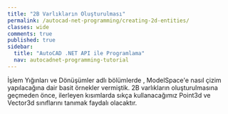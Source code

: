 ```yaml
---
title: "2B Varlıkların Oluşturulması"
permalink: /autocad-net-programming/creating-2d-entities/
classes: wide
comments: true
published: true
sidebar:
  title: "AutoCAD .NET API ile Programlama"
  nav: autocadnet-programming-tutorial
---
```


İşlem Yığınları ve Dönüşümler adlı bölümlerde , ModelSpace'e nasıl çizim yapılacağına dair basit örnekler vermiştik. 2B varlıkların oluşturulmasına geçmeden önce, ilerleyen kısımlarda sıkça kullanacağımız Point3d ve Vector3d sınıflarını tanımak faydalı olacaktır.
